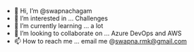 - 👋 Hi, I’m @swapnachagam
- 👀 I’m interested in ... Challenges
- 🌱 I’m currently learning ... a lot
- 💞️ I’m looking to collaborate on ... Azure DevOps and AWS 
- 📫 How to reach me ... email me @swapna.rmk@gmail.com

<!---
swapnachagam/swapnachagam is a ✨ special ✨ repository because its `README.md` (this file) appears on your GitHub profile.
You can click the Preview link to take a look at your changes.
--->
